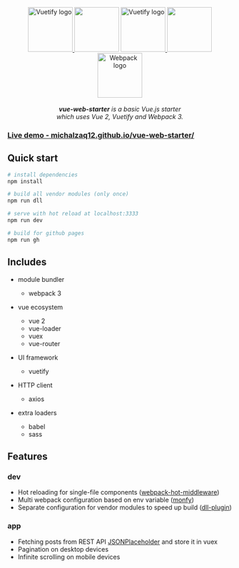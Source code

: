 

<p align="center">
  <a href="https://vuetifyjs.com" target="_blank">
      <img width="100"src="https://vuejs.org/images/logo.png" alt="Vuetify logo">
    </a>
    <img width="100" src="https://cdn4.iconfinder.com/data/icons/ios7-essence/22/add_plus-512.png">
  <a href="https://vuetifyjs.com" target="_blank">
    <img width="100"src="https://vuetifyjs.com/static/doc-images/logo.svg" alt="Vuetify logo">
  </a>
  <img width="100" src="https://cdn4.iconfinder.com/data/icons/ios7-essence/22/add_plus-512.png">
  <a href="https://webpack.js.org" target="_blank">
    <img width="100" src="https://webpack.js.org/assets/icon-square-big.svg" alt="Webpack logo">
  </a>
  <br><br><i><strong>vue-web-starter</strong> is a basic Vue.js starter <br>which uses Vue 2, Vuetify and Webpack 3.</i>
</p>

<p align="center"></p>



### [Live demo - michalzaq12.github.io/vue-web-starter/](https://michalzaq12.github.io/vue-web-starter/)



## Quick start

  ```bash
  # install dependencies
  npm install
  
  # build all vendor modules (only once)
  npm run dll
  
  # serve with hot reload at localhost:3333
  npm run dev
  
  # build for github pages
  npm run gh
  ```

## Includes

- module bundler
  - webpack 3

- vue ecosystem
  - vue 2
  - vue-loader
  - vuex
  - vue-router

- UI framework
  - vuetify 
  
- HTTP client
  - axios
  
- extra loaders
  - babel
  - sass
   
## Features   

### dev 

- Hot reloading for single-file components ([webpack-hot-middleware](https://www.npmjs.com/package/webpack-hot-middleware))
- Multi webpack configuration based on env variable ([monfy](https://www.npmjs.com/package/monfy))
- Separate configuration for vendor modules to speed up build ([dll-plugin](https://webpack.js.org/plugins/dll-plugin/))


### app
- Fetching posts from REST API [JSONPlaceholder](https://jsonplaceholder.typicode.com) and store it in vuex
- Pagination on desktop devices
- Infinite scrolling on mobile devices
  
